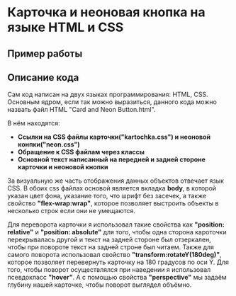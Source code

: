 # Карточка и неоновая кнопка на языке HTML и CSS
## Пример работы

## Описание кода
Сам код написан на двух языках программирования: HTML, CSS.
Основным ядром, если так можно выразиться, данного кода можно назвать файл HTML "Card and Neon Button.html".

В нём находятся:
- **Ссылки на CSS файлы карточки("kartochka.css") и неоновой конпки("neon.css")**
- **Обращение к CSS файлам через классы**
- **Основной текст написанный на передней и задней стороне карточки и неоновой кнопки**

За визуальную же часть отображения данных объектов отвечает язык CSS.
В обоих css файлах основой является вкладка **body**, в которой указан цвет фона, указание того, что шрифт без засечек, а также свойство **"flex-wrap:wrap"**, которое позволяет выстроить объекты в несколько строк если они не умещаются.

Для переворота карточки я использовал такие свойства как **"position: relative"** и **"position: absolute"** для того, чтобы одна сторона кароточки перекрывалась другой и текст на задней стороне был отзеркален, чтобы при повороте текст на задней строне был читаем. Также для самого поворота использовал свойство **"transform:rotateY(180deg)"**, которое позволяет перевернуть карточку на 180 градусов по оси Y. 
Для того, чтобы поворот осуществлялся при наведении я использовал псевдокласс **"hover"**. А с помощью свойства **"perspective"** мы задаём глубину нашей карточке, чтобы поворот выглядел объёмно.

